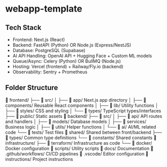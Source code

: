 # webapp-template

## Tech Stack

- Frontend: Next.js (React)
- Backend: FastAPI (Python) OR Node.js (Express/NestJS)
- Database: PostgreSQL (Supabase)
- AI API Handling: OpenAI API + Hugging Face + Custom ML models
- Queue/Async: Celery (Python) OR BullMQ (Node.js)
- Hosting: Vercel (frontend) + Railway/Fly.io (backend)
- Observability: Sentry + Prometheus

## Folder Structure

📁 frontend/
├── 📁 src/
│ ├── 📁 app/ Next.js app directory
│ ├── 📁 components/ Reusable React components
│ ├── 📁 lib/ Utility functions
│ ├── 📁 styles/ CSS and styling
│ └── 📁 types/ TypeScript types/interfaces
├── 📁 public/ Static assets
📁 backend/
├── 📁 src/
│ ├── 📁 api/ API routes and handlers
│ ├── 📁 models/ Database models
│ ├── 📁 services/ Business logic
│ ├── 📁 utils/ Helper functions
│ └── 📁 ai/ AI/ML related code
└── 📁 tests/ Test files
📁 shared/ Shared between front/backend
├── 📁 types/ Common type definitions
└── 📁 constants/ Shared constants
📁 infrastructure/
├── 📁 terraform/ Infrastructure as code
└── 📁 docker/ Docker configuration
📁 scripts/ Utility scripts
📁 docs/ Documentation
📁 .github/workflows/ CI/CD pipelines
📁 .vscode/ Editor configuration
📁 instructions/ Project instructions
